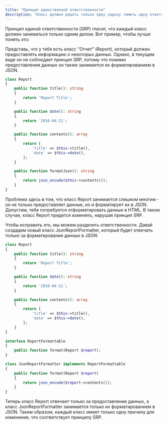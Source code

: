 ```yaml
---
title: "Принцип единственной ответственности"
description: "Класс должен решать только одну задачу (иметь одну ответственность)."
---
```


Принцип единой ответственности (SRP) гласит, что каждый класс должен заниматься только одним делом. 
Вот пример, чтобы лучше понять это:

Представь, что у тебя есть класс "Отчет" (Report), который должен предоставлять информацию о некоторых данных. Однако, в
текущем виде он не соблюдает принцип SRP, потому что помимо предоставления данных он также занимается их форматированием
в JSON.

```php
class Report
{
    public function title(): string
    {
        return 'Report Title';
    }

    public function date(): string
    {
        return '2016-04-21';
    }

    public function contents(): array
    {
        return [
            'title' => $this->title(),
            'date' => $this->date(),
        ];
    }

    public function formatJson(): string
    {
        return json_encode($this->contents());
    }
}
```

Проблема здесь в том, что класс Report занимается слишком многим - он не только предоставляет данные, но и форматирует
их в JSON. Допустим, тебе потребуется отформатировать данные в HTML. В таком случае, класс Report придется изменять,
нарушая принцип SRP.

Чтобы исправить это, мы можем разделить ответственности. Давай создадим новый класс JsonReportFormatter, который будет
отвечать только за форматирование данных в JSON:

```php
class Report
{
    public function title(): string
    {
        return 'Report Title';
    }

    public function date(): string
    {
        return '2016-04-21';
    }

    public function contents(): array
    {
        return [
            'title' => $this->title(),
            'date' => $this->date(),
        ];
    }
}

interface ReportFormattable
{
    public function format(Report $report);
}

class JsonReportFormatter implements ReportFormattable
{
    public function format(Report $report)
    {
        return json_encode($report->contents());
    }
}
```

Теперь класс Report отвечает только за предоставление данных, а класс JsonReportFormatter занимается только их
форматированием в JSON. Таким образом, каждый класс имеет только одну причину для изменения, что соответствует принципу
SRP.
